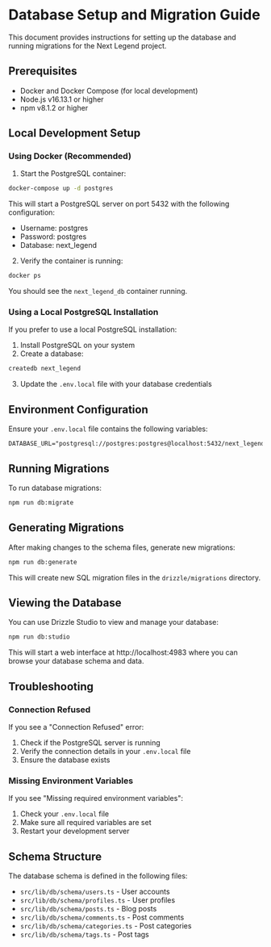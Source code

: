 # Database Setup and Migration Guide

This document provides instructions for setting up the database and running migrations for the Next Legend project.

## Prerequisites

- Docker and Docker Compose (for local development)
- Node.js v16.13.1 or higher
- npm v8.1.2 or higher

## Local Development Setup

### Using Docker (Recommended)

1. Start the PostgreSQL container:

```bash
docker-compose up -d postgres
```

This will start a PostgreSQL server on port 5432 with the following configuration:
- Username: postgres
- Password: postgres
- Database: next_legend

2. Verify the container is running:

```bash
docker ps
```

You should see the `next_legend_db` container running.

### Using a Local PostgreSQL Installation

If you prefer to use a local PostgreSQL installation:

1. Install PostgreSQL on your system
2. Create a database:

```bash
createdb next_legend
```

3. Update the `.env.local` file with your database credentials

## Environment Configuration

Ensure your `.env.local` file contains the following variables:

```
DATABASE_URL="postgresql://postgres:postgres@localhost:5432/next_legend"
```

## Running Migrations

To run database migrations:

```bash
npm run db:migrate
```

## Generating Migrations

After making changes to the schema files, generate new migrations:

```bash
npm run db:generate
```

This will create new SQL migration files in the `drizzle/migrations` directory.

## Viewing the Database

You can use Drizzle Studio to view and manage your database:

```bash
npm run db:studio
```

This will start a web interface at http://localhost:4983 where you can browse your database schema and data.

## Troubleshooting

### Connection Refused

If you see a "Connection Refused" error:

1. Check if the PostgreSQL server is running
2. Verify the connection details in your `.env.local` file
3. Ensure the database exists

### Missing Environment Variables

If you see "Missing required environment variables":

1. Check your `.env.local` file
2. Make sure all required variables are set
3. Restart your development server

## Schema Structure

The database schema is defined in the following files:

- `src/lib/db/schema/users.ts` - User accounts
- `src/lib/db/schema/profiles.ts` - User profiles
- `src/lib/db/schema/posts.ts` - Blog posts
- `src/lib/db/schema/comments.ts` - Post comments
- `src/lib/db/schema/categories.ts` - Post categories
- `src/lib/db/schema/tags.ts` - Post tags 